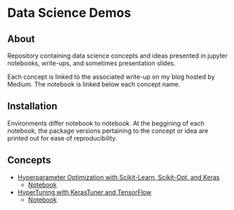 # Data Science Demos
## About
Repository containing data science concepts and ideas presented in jupyter notebooks, 
write-ups, and sometimes presentation slides.  

Each concept is linked to the associated write-up on my blog hosted by Medium.
The notebook is linked below each concept name.

## Installation
Environments differ notebook to notebook.  At the beggining of each notebook, 
the package versions pertaining to the concept or idea are printed out for ease
of reproducibility.

## Concepts
- [Hyperparameter Optimization with Scikit-Learn, Scikit-Opt, and Keras](https://towardsdatascience.com/hyperparameter-optimization-with-scikit-learn-scikit-opt-and-keras-f13367f3e796)
    - [Notebook](https://github.com/lukenew2/ds-demos/blob/master/notebooks/hyper_parameter_optimization.ipynb)
- [HyperTuning with KerasTuner and TensorFlow](https://towardsdatascience.com/hyperparameter-tuning-with-kerastuner-and-tensorflow-c4a4d690b31a)
    - [Notebook](https://github.com/lukenew2/ds-demos/blob/master/notebooks/hypertuning_kerastuner.ipynb)